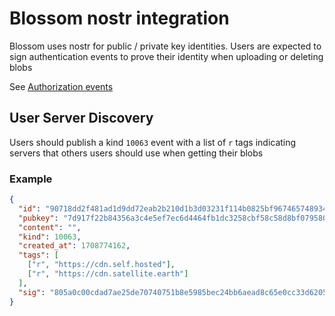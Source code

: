 # Blossom nostr integration

Blossom uses nostr for public / private key identities. Users are expected to sign authentication events to prove their identity when uploading or deleting blobs

See [Authorization events](./Server.md#authorization-events)

## User Server Discovery

Users should publish a kind `10063` event with a list of `r` tags indicating servers that others users should use when getting their blobs

### Example

```json
{
  "id": "90718dd2f481ad1d9dd72eab2b210d1b3d03231f114b0825bf967465748934f0",
  "pubkey": "7d917f22b84356a3c4e5ef7ec6d4464fb1dc3258cbf58c58d8bf079580c12c91",
  "content": "",
  "kind": 10063,
  "created_at": 1708774162,
  "tags": [
    ["r", "https://cdn.self.hosted"],
    ["r", "https://cdn.satellite.earth"]
  ],
  "sig": "805a0c00cdad7ae25de70740751b8e5985bec24bb6aead8c65e0cc33d6205dd5a06689b566e62589885ad86bfb55c5c7dfb5a9ce6ddb29cf04507fa76e485040"
}
```
